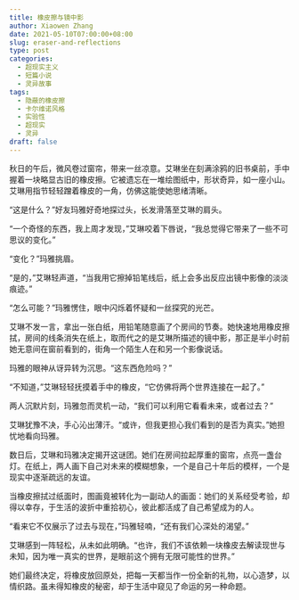 ```yaml
---
title: 橡皮擦与镜中影
author: Xiaowen Zhang
date: 2021-05-10T07:00:00+08:00
slug: eraser-and-reflections
type: post
categories:
  - 超现实主义
  - 短篇小说
  - 灵异故事
tags:
  - 隐蔽的橡皮擦
  - 卡尔维诺风格
  - 实验性
  - 超现实
  - 灵异
draft: false
---
```


秋日的午后，微风卷过窗帘，带来一丝凉意。艾琳坐在刻满涂鸦的旧书桌前，手中握着一块略显古旧的橡皮擦。它被遗忘在一堆绘图纸中，形状奇异，如一座小山。艾琳用指节轻轻蹭着橡皮的一角，仿佛这能使她思绪清晰。

“这是什么？”好友玛雅好奇地探过头，长发滑落至艾琳的肩头。

“一个奇怪的东西，我上周才发现，”艾琳咬着下唇说，“我总觉得它带来了一些不可思议的变化。”

“变化？”玛雅挑眉。

“是的，”艾琳轻声道，“当我用它擦掉铅笔线后，纸上会多出反应出镜中影像的淡淡痕迹。”

“怎么可能？”玛雅愣住，眼中闪烁着怀疑和一丝探究的光芒。

艾琳不发一言，拿出一张白纸，用铅笔随意画了个房间的节奏。她快速地用橡皮擦拭，房间的线条消失在纸上，取而代之的是艾琳所描述的镜中影，那正是半小时前她无意间在窗前看到的，街角一个陌生人在和另一个影像说话。

玛雅的眼神从讶异转为沉思。“这东西危险吗？”

“不知道，”艾琳轻轻抚摸着手中的橡皮，“它仿佛将两个世界连接在一起了。”

两人沉默片刻，玛雅忽而灵机一动，“我们可以利用它看看未来，或者过去？”

艾琳犹豫不决，手心沁出薄汗。“或许，但我更担心我们看到的是否为真实。”她担忧地看向玛雅。

数日后，艾琳和玛雅决定揭开这谜团。她们在房间拉起厚重的窗帘，点亮一盏台灯。在纸上，两人画下自己对未来的模糊想象，一个是自己十年后的模样，一个是现实中逐渐疏远的友谊。

当橡皮擦拭过纸面时，图画竟被转化为一副动人的画面：她们的关系经受考验，却得以幸存，于生活的波折中重拾初心，彼此都活成了自己希望成为的人。

“看来它不仅展示了过去与现在，”玛雅轻喃，“还有我们心深处的渴望。”

艾琳感到一阵轻松，从未如此明确。“也许，我们不该依赖一块橡皮去解读现世与未知，因为唯一真实的世界，是眼前这个拥有无限可能性的世界。”

她们最终决定，将橡皮放回原处，把每一天都当作一份全新的礼物，以心造梦，以情织路。虽未得知橡皮的秘密，却于生活中窥见了命运的另一种命题。